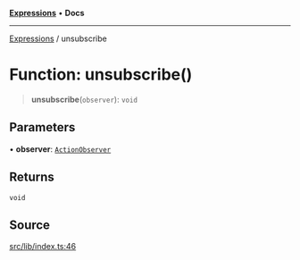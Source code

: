 [**Expressions**](../README.md) • **Docs**

***

[Expressions](../README.md) / unsubscribe

# Function: unsubscribe()

> **unsubscribe**(`observer`): `void`

## Parameters

• **observer**: [`ActionObserver`](../classes/ActionObserver.md)

## Returns

`void`

## Source

[src/lib/index.ts:46](https://github.com/data7expressions/3xpr/blob/7acee0c2886cdd6f6b6d4a83a1fd843738c9d027/src/lib/index.ts#L46)
